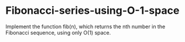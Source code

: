 # Fibonacci-series-using-O-1-space
Implement the function fib(n), which returns the nth number in the Fibonacci sequence, using only O(1) space.
